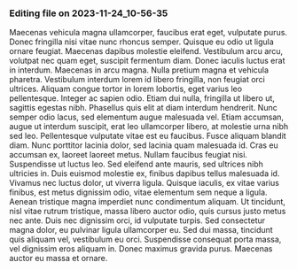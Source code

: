 

### Editing file on 2023-11-24_10-56-35

Maecenas vehicula magna ullamcorper, faucibus erat eget, vulputate purus. Donec fringilla nisi vitae nunc rhoncus semper. Quisque eu odio ut ligula ornare feugiat. Maecenas dapibus molestie eleifend. Vestibulum arcu arcu, volutpat nec quam eget, suscipit fermentum diam. Donec iaculis luctus erat in interdum. Maecenas in arcu magna. Nulla pretium magna et vehicula pharetra. Vestibulum interdum lorem id libero fringilla, non feugiat orci ultrices. Aliquam congue tortor in lorem lobortis, eget varius leo pellentesque. Integer ac sapien odio. Etiam dui nulla, fringilla ut libero ut, sagittis egestas nibh. Phasellus quis elit at diam interdum hendrerit. Nunc semper odio lacus, sed elementum augue malesuada vel. Etiam accumsan, augue ut interdum suscipit, erat leo ullamcorper libero, at molestie urna nibh sed leo.
Pellentesque vulputate vitae est eu faucibus. Fusce aliquam blandit diam. Nunc porttitor lacinia dolor, sed lacinia quam malesuada id. Cras eu accumsan ex, laoreet laoreet metus. Nullam faucibus feugiat nisi. Suspendisse ut luctus leo. Sed eleifend ante mauris, sed ultrices nibh ultricies in.
Duis euismod molestie ex, finibus dapibus tellus malesuada id. Vivamus nec luctus dolor, ut viverra ligula. Quisque iaculis, ex vitae varius finibus, est metus dignissim odio, vitae elementum sem neque a ligula. Aenean tristique magna imperdiet nunc condimentum aliquam. Ut tincidunt, nisl vitae rutrum tristique, massa libero auctor odio, quis cursus justo metus nec ante. Duis nec dignissim orci, id vulputate turpis. Sed consectetur magna dolor, eu pulvinar ligula ullamcorper eu. Sed dui massa, tincidunt quis aliquam vel, vestibulum eu orci. Suspendisse consequat porta massa, vel dignissim eros aliquam in. Donec maximus gravida purus. Maecenas auctor eu massa et ornare.


